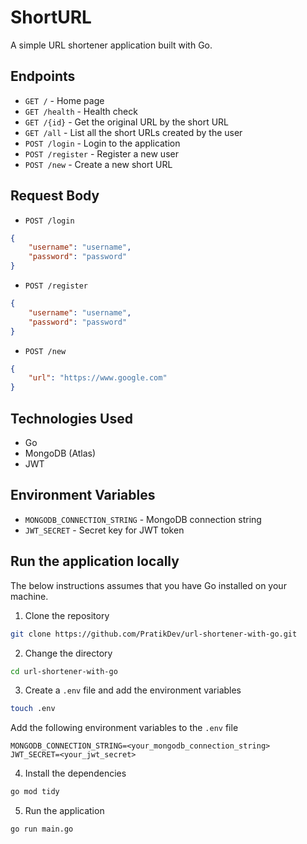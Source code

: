 # ShortURL

A simple URL shortener application built with Go.

## Endpoints

- `GET /` - Home page
- `GET /health` - Health check
- `GET /{id}` - Get the original URL by the short URL
- `GET /all` - List all the short URLs created by the user
- `POST /login` - Login to the application
- `POST /register` - Register a new user
- `POST /new` - Create a new short URL

## Request Body

- `POST /login`

```json
{
	"username": "username",
	"password": "password"
}
```

- `POST /register`

```json
{
	"username": "username",
	"password": "password"
}
```

- `POST /new`

```json
{
	"url": "https://www.google.com"
}
```

## Technologies Used

- Go
- MongoDB (Atlas)
- JWT

## Environment Variables

- `MONGODB_CONNECTION_STRING` - MongoDB connection string
- `JWT_SECRET` - Secret key for JWT token

## Run the application locally

The below instructions assumes that you have Go installed on your machine.

1. Clone the repository

```bash
git clone https://github.com/PratikDev/url-shortener-with-go.git
```

2. Change the directory

```bash
cd url-shortener-with-go
```

3. Create a `.env` file and add the environment variables

```bash
touch .env
```

Add the following environment variables to the `.env` file

```env
MONGODB_CONNECTION_STRING=<your_mongodb_connection_string>
JWT_SECRET=<your_jwt_secret>
```

4. Install the dependencies

```bash
go mod tidy
```

5. Run the application

```bash
go run main.go
```
